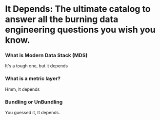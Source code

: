 # It Depends: The ultimate catalog to answer all the burning data engineering questions you wish you know.



### What is Modern Data Stack (MDS)
It's a tough one, but it depends

### What is a metric layer?
Hmm, It depends

### Bundling or UnBundling
You guessed it, It depends.
